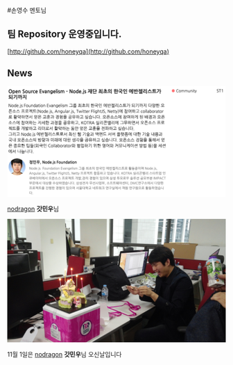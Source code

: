 #손영수 멘토님

## 팀 Repository 운영중입니다.
[http://github.com/honeyqa](http://github.com/honeyqa)


## News
![node](./jmw.png)

[nodragon](https://github.com/JungMinu) **갓민우**님

![성훈이가 선물해준 케익](./nodragon_birthday.jpg)

11월 1일은 [nodragon](https://github.com/JungMinu) **갓민우**님 오신날입니다
